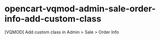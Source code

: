 # opencart-vqmod-admin-sale-order-info-add-custom-class
[VQMOD] Add custom class in Admin > Sale > Order Info
